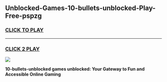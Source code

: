 
## Unblocked-Games-10-bullets-unblocked-Play-Free-pspzg
<h3>
<a href="https://premium76.site?title=10-bullets-unblocked&ref=10A">CLICK TO PLAY</a></h3>
<hr>

<h3>
<a href="https://premium76.site?title=10-bullets-unblocked&ref=10A">CLICK 2 PLAY</a>
  
</h3>

<a href="https://premium76.site?title=10-bullets-unblocked&ref=10A"><img src="https://clearcache.store/games.png"></a>


**10-bullets-unblocked games unblocked: Your Gateway to Fun and Accessible Online Gaming**
